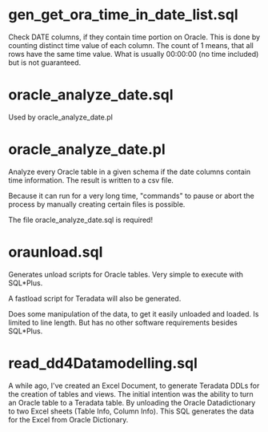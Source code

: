 gen_get_ora_time_in_date_list.sql
=================================
Check DATE columns, if they contain time portion on Oracle.
This is done by counting distinct time value of each column.
The count of 1 means, that all rows have the same time value.
What is usually 00:00:00 (no time included) but is not guaranteed.

oracle_analyze_date.sql
=======================
Used by oracle_analyze_date.pl

oracle_analyze_date.pl
======================
Analyze every Oracle table in a given schema if the date columns contain time information.
The result is written to a csv file.

Because it can run for a very long time, "commands" to pause or abort the
process by manually creating certain files is possible.

The file oracle_analyze_date.sql is required!

oraunload.sql
=============
Generates unload scripts for Oracle tables. Very simple to execute with SQL*Plus.

A fastload script for Teradata will also be generated.

Does some manipulation of the data, to get it easily unloaded and loaded.
Is limited to line length. But has no other software requirements besides SQL*Plus.

read_dd4Datamodelling.sql
=========================
A while ago, I've created an Excel Document, to generate Teradata DDLs for the creation of tables and views.
The initial intention was the ability to turn an Oracle table to a Teradata table.
By unloading the Oracle Datadictionary to two Excel sheets (Table Info, Column Info).
This SQL generates the data for the Excel from Oracle Dictionary.
